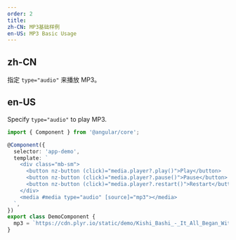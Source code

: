 ```yaml
---
order: 2
title:
zh-CN: MP3基础样例
en-US: MP3 Basic Usage
---
```


## zh-CN

指定 `type="audio"` 来播放 MP3。

## en-US

Specify `type="audio"` to play MP3.

```ts
import { Component } from '@angular/core';

@Component({
  selector: 'app-demo',
  template: `
    <div class="mb-sm">
      <button nz-button (click)="media.player?.play()">Play</button>
      <button nz-button (click)="media.player?.pause()">Pause</button>
      <button nz-button (click)="media.player?.restart()">Restart</button>
    </div>
    <media #media type="audio" [source]="mp3"></media>
  `,
})
export class DemoComponent {
  mp3 = `https://cdn.plyr.io/static/demo/Kishi_Bashi_-_It_All_Began_With_a_Burst.mp3`;
}
```
